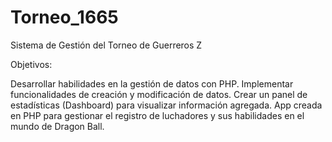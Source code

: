 # Torneo_1665
Sistema de Gestión del Torneo de Guerreros Z

Objetivos:

Desarrollar habilidades en la gestión de datos con PHP.
Implementar funcionalidades de creación y modificación de datos.
Crear un panel de estadísticas (Dashboard) para visualizar información agregada.
App creada en PHP para gestionar el registro de luchadores y sus habilidades en el mundo de Dragon Ball. 
